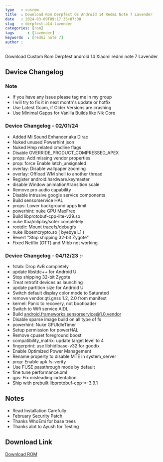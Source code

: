 ```yaml
---
type   : cusrom
title  : Download Rom Derpfest Os Android 14 Redmi Note 7 Lavender
date   : 2024-03-09T09:17:35+07:00
slug   : derpfest-a14-lavender
categories: [rom]
tags      : [lavender]
keywords  : [redmi note 7]
author : 
---
```


Download Custom Rom Derpfest android 14 Xiaomi redmi note 7 Lavender

## Device Changelog

### Note
- If you have any issue please tag me in my group
- I will try to fix it in next month's update or hotfix
- Use Latest Gcam, if Older Versions are crashing
- Use Minimal Gapps for Vanilla Builds like Nik Core


### Device Changelog - 02/01/24
- Added Mi Sound Enhancer aka Dirac
- Nuked unused Powerhint json
- Nuked Hmp related cmdline flags
- Disable OVERRIDE_PRODUCT_COMPRESSED_APEX
- props: Add missing vendor properties
- prop: force Enable latch_unsignaled
- overlay: Disable wallpaper zooming
- overlay: Offload WM shell to another thread
- Register android.hardware.keymaster
- disable Window animation/transition scale
- Remove pro audio capability
- Disable intrusive google service components
- Build sensorservice HAL
- props: Lower background apps limit
- powerhint: nuke GPU MaxFreq
- Build libprotobuf-cpp-lite-v29.so
- nuke Ifaa/mliplay/soter completely
- rootdir: Mount tracefs/debugfs
- nuke liboemcrypto.so ( byebye L1 )
- Revert "Stop shipping 32-bit Zygote"
- Fixed Netflix (OTT) and Mlbb not working

### Device Changelog - 04/12/23 :-
- fstab: Drop AvB completely
- update libstdc++ for Android U
- Stop shipping 32-bit Zygote
- Treat retrofit devices as launching
- update partition size for Android U
- Switch default display color mode to Saturated
- remove vendor.qti.gnss 1.2, 2.0 from manifest
- kernel: Panic to recovery, not bootloader
- Switch to Wifi service AIDL
- Build android.frameworks.sensorservice@1.0.vendor
- Disable sparse image build on all type of fs
- powerhint: Nuke GPUIdleTimer
- Setup permission for powerHAL
- Remove cpuset foreground boost
- compatibility_matrix: update target level to 4
- fingerprint: use libhidlbase-v32 for goodix
- Enable Optimized Power Management
- Rename property to disable MTE in system_server
- prop: Enable apk fs-verity
- Use FUSE passthrough mode by default
- fine tune performance.xml
- gps: Fix misleading indentation
- Ship with prebuilt libprotobuf-cpp-*-3.9.1

## Notes
- Read Installation Carefully
- February Security Patch
- Thanks WhoEmi for base trees
- Thanks alot to Ayush for Testing 

## Download Link
[Download ROM](https://www.pling.com/p/1889410/)




